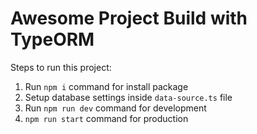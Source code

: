 # Awesome Project Build with TypeORM

Steps to run this project:

1. Run `npm i` command for install package
2. Setup database settings inside `data-source.ts` file
3. Run `npm run dev` command for development
4. `npm run start` command for production
